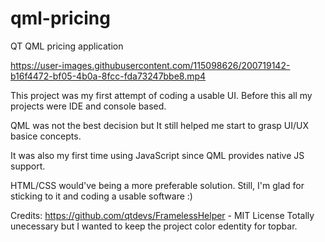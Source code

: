# qml-pricing
QT QML pricing application

https://user-images.githubusercontent.com/115098626/200719142-b16f4472-bf05-4b0a-8fcc-fda73247bbe8.mp4

This project was my first attempt of coding a usable UI.
Before this all my projects were IDE and console based.

QML was not the best decision but It still helped me start
to grasp UI/UX basice concepts.

It was also my first time using JavaScript since QML
provides native JS support. 

HTML/CSS would've being a more preferable solution.
Still, I'm glad for sticking to it and coding a usable software :)

Credits:
https://github.com/qtdevs/FramelessHelper - MIT License
Totally unecessary but I wanted to keep the project color edentity 
for topbar. 
